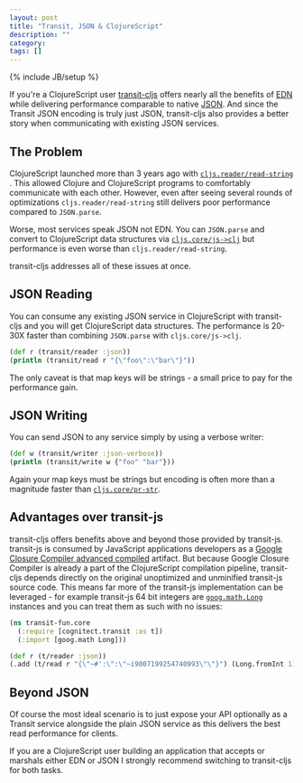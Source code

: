 ```yaml
---
layout: post
title: "Transit, JSON & ClojureScript"
description: ""
category: 
tags: []
---
```

{% include JB/setup %}

If you're a ClojureScript user
[transit-cljs](http://github.com/cognitect/transit-cljs) offers nearly all the
benefits of [EDN](https://github.com/edn-format/edn) while delivering performance comparable to native
[JSON](http://json.org). And since the Transit JSON encoding is truly just JSON,
transit-cljs also provides a better story when communicating with existing JSON
services.

## The Problem

ClojureScript launched more than 3 years ago with
[`cljs.reader/read-string`](https://github.com/clojure/clojurescript/blob/master/src/cljs/cljs/reader.cljs#L291)
. This allowed Clojure and ClojureScript programs to comfortably communicate
with each other. However, even after seeing several rounds of optimizations
`cljs.reader/read-string` still delivers poor performance compared to
`JSON.parse`.

Worse, most services speak JSON not EDN. You can `JSON.parse` and convert to
ClojureScript data structures via
[`cljs.core/js->clj`](https://github.com/clojure/clojurescript/blob/master/src/cljs/cljs/core.cljs#L7729)
but performance is even worse than `cljs.reader/read-string`.

transit-cljs addresses all of these issues at once.

## JSON Reading

You can consume any existing JSON service in ClojureScript with transit-cljs and
you will get ClojureScript data structures. The performance is 20-30X faster
than combining `JSON.parse` with `cljs.core/js->clj`.

```clj
(def r (transit/reader :json))
(println (transit/read r "{\"foo\":\"bar\"}"))
```

The only caveat is that map keys will be strings - a small price to
pay for the performance gain.

## JSON Writing

You can send JSON to any service simply by using a verbose writer:

```clj
(def w (transit/writer :json-verbose))
(println (transit/write w {"foo" "bar"}))
```

Again your map keys must be strings but encoding is often more than a magnitude
faster than [`cljs.core/pr-str`](https://github.com/clojure/clojurescript/blob/master/src/cljs/cljs/core.cljs#L7304).

## Advantages over transit-js

transit-cljs offers benefits above and beyond those provided by
transit-js. transit-js is consumed by JavaScript applications developers as a
[Google Closure Compiler advanced compiled](https://developers.google.com/closure/compiler/docs/api-tutorial3) artifact. But because Google Closure
Compiler is already a part of the ClojureScript compilation pipeline,
transit-cljs depends directly on the original unoptimized and unminified
transit-js source code. This means far more of the transit-js implementation
can be leveraged - for example transit-js 64 bit
integers are [`goog.math.Long`](http://docs.closure-library.googlecode.com/git/class_goog_math_Long.html) instances and you can treat them as such with
no issues:

```clj
(ns transit-fun.core
  (:require [cognitect.transit :as t])
  (:import [goog.math Long]))

(def r (t/reader :json))
(.add (t/read r "{\"~#':\":\"~i9007199254740993\"\"}") (Long.fromInt 1))
```

## Beyond JSON

Of course the most ideal scenario is to just expose your API optionally as
a Transit service alongside the plain JSON service as this delivers the best read
performance for clients.
            
If you are a ClojureScript user building an application that accepts
or marshals either EDN or JSON I strongly recommend switching to
transit-cljs for both tasks.
